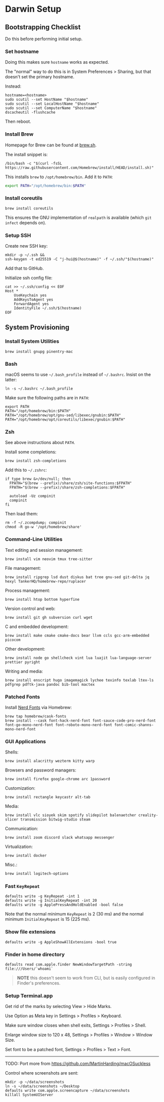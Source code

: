 # Darwin Setup

## Bootstrapping Checklist

Do this before performing initial setup.

### Set hostname

Doing this makes sure `hostname` works as expected.

The "normal" way to do this is in System Preferences > Sharing, but that doesn't set the primary hostname.

Instead:

```
hostname=<hostname>
sudo scutil --set HostName "$hostname"
sudo scutil --set LocalHostName "$hostname"
sudo scutil --set ComputerName "$hostname"
dscacheutil -flushcache
```

Then reboot.

### Install Brew

Homepage for Brew can be found at [brew.sh](https://brew.sh/).

The install snippet is:

```shell
/bin/bash -c "$(curl -fsSL https://raw.githubusercontent.com/Homebrew/install/HEAD/install.sh)"
```

This installs `brew` to `/opt/homebrew/bin`. Add it to `PATH`:

```sh
export PATH="/opt/homebrew/bin:$PATH"
```

### Install coreutils

```
brew install coreutils
```

This ensures the GNU implementation of `realpath` is available (which `git infect` depends on).

### Setup SSH

Create new SSH key:

```
mkdir -p ~/.ssh &&
ssh-keygen -t ed25519 -C "j-hui@$(hostname)" -f ~/.ssh/"$(hostname)"
```

Add that to GitHub.

Initialize ssh config file:

```
cat >> ~/.ssh/config << EOF
Host *
    UseKeychain yes
    AddKeysToAgent yes
    ForwardAgent yes
    IdentityFile ~/.ssh/$(hostname)
EOF
```
## System Provisioning

### Install System Utilities

```shell
brew install gnupg pinentry-mac
```

### Bash

macOS seems to use `~/.bash_profile` instead of `~/.bashrc`. Insist on the latter:

```shell
ln -s ~/.bashrc ~/.bash_profile
```

Make sure the following paths are in `PATH`:

```
export PATH
PATH="/opt/homebrew/bin:$PATH"
PATH="/opt/homebrew/opt/gnu-sed/libexec/gnubin:$PATH"
PATH="/opt/homebrew/opt/coreutils/libexec/gnubin:$PATH"
```

### Zsh

See above instructions about `PATH`.

Install some completions:

```shell
brew install zsh-completions
```

Add this to `~/.zshrc`:

```shell
if type brew &>/dev/null; then
  FPATH="$(brew --prefix)/share/zsh/site-functions:$FPATH"
  FPATH="$(brew --prefix)/share/zsh-completions:$FPATH"

  autoload -Uz compinit
  compinit
fi
```

Then load them:

```shell
rm -f ~/.zcompdump; compinit
chmod -R go-w '/opt/homebrew/share'
```

### Command-Line Utilities

Text editing and session management:

```shell
brew install vim neovim tmux tree-sitter
```

File management:

```shell
brew install ripgrep lsd dust diskus bat tree gnu-sed git-delta jq hexyl TankerHQ/homebrew-repo/ruplacer
```

Process management:

```shell
brew install htop bottom hyperfine
```

Version control and web:

```shell
brew install git gh subversion curl wget
```

C and embedded development:

```shell
brew install make cmake cmake-docs bear llvm ccls gcc-arm-embedded picocom
```

Other development:

```shell
brew install node go shellcheck vint lua luajit lua-language-server prettier pyright
```

Writing and media:

```shell
brew install enscript hugo imagemagick lychee texinfo texlab ltex-ls pdfgrep pdftk-java pandoc bib-tool mactex
```

### Patched Fonts

Install [Nerd Fonts](https://github.com/ryanoasis/nerd-fonts#option-3-install-script) via Homebrew:

```
brew tap homebrew/cask-fonts
brew install --cask font-hack-nerd-font font-sauce-code-pro-nerd-font font-go-mono-nerd-font font-roboto-mono-nerd-font font-comic-shanns-mono-nerd-font
```

### GUI Applications

Shells:

```shell
brew install alacritty wezterm kitty warp
```

Browsers and password managers:

```shell
brew install firefox google-chrome arc 1password
```

Customization:

```shell
brew install rectangle keycastr alt-tab
```

Media:

```shell
brew install vlc sioyek skim spotify slidepilot balenaetcher creality-slicer transmission bitwig-studio steam
```

Communication:

```shell
brew install zoom discord slack whatsapp messenger
```

Virtualization:

```shell
brew install docker
```

Misc.:

```sh
brew install logitech-options
```

### Fast `KeyRepeat`

```shell
defaults write -g KeyRepeat -int 1
defaults write -g InitialKeyRepeat -int 20
defaults write -g ApplePressAndHoldEnabled -bool false
```

Note that the normal minimum `KeyRepeat` is 2 (30 ms)
and the normal minimum `InitialKeyRepeat` is 15 (225 ms).

### Show file extensions

```shell
defaults write -g AppleShowAllExtensions -bool true
```

### Finder in home directory

```shell
defaults read com.apple.finder NewWindowTargetPath -string file:///Users/`whoami`
```

> **NOTE** this doesn't seem to work from CLI, but is easily configured in
> Finder's preferences.

### Setup Terminal.app

Get rid of the marks by selecting View > Hide Marks.

Use Option as Meta key in Settings > Profiles > Keyboard.

Make sure window closes when shell exits, Settings > Profiles > Shell.

Enlarge window size to 120 x 48, Settings > Profiles > Window > Window Size.

Set font to be a patched font, Settings > Profiles > Text > Font.

----

TODO: Port more from https://github.com/MartinHarding/macOSuckless

Control where screenshots are sent:

    mkdir -p ~/data/screenshots
    ln -s ~/data/screenshots ~/Desktop
    defaults write com.apple.screencapture ~/data/screenshots
    killall SystemUIServer
